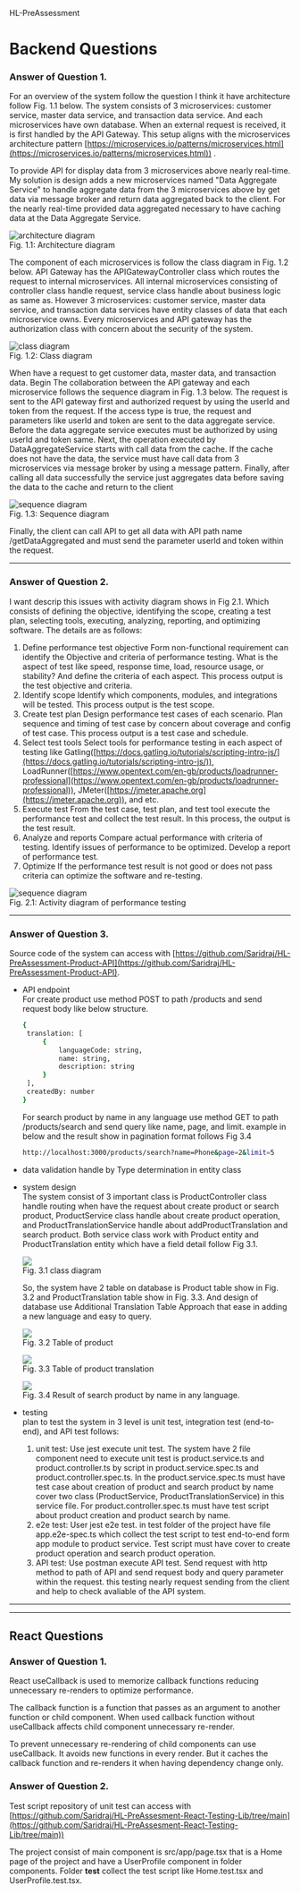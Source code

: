  HL-PreAssessment

# Backend Questions

### Answer of Question 1.


For an overview of the system follow the question I think it have architecture follow Fig. 1.1 below. The system consists of 3 microservices: customer service, master data service, and transaction data service. And each microservices have own database. When an external request is received, it is first handled by the API Gateway. This setup aligns with the microservices architecture pattern [https://microservices.io/patterns/microservices.html](https://microservices.io/patterns/microservices.html)) .

To provide API for display data from 3 microservices above nearly real-time. My solution is design adds a new microservices named "Data Aggregate Service" to handle aggregate data from the 3 microservices above by get data via message broker and return data aggregated back to the client. For the nearly real-time provided data aggregated necessary to have caching data at the Data Aggregate Service.

![architecture diagram](https://res.cloudinary.com/dmdxfjunb/image/upload/v1720244389/HLAB-Architecture_Diagram_oopsbw.jpg) \
Fig. 1.1: Architecture diagram 

The component of each microservices is follow the class diagram in Fig. 1.2 below. API Gateway has the APIGatewayController class which routes the request to internal microservices. All internal microservices consisting of controller class handle request, service class handle about business logic as same as. However 3 microservices: customer service, master data service, and transaction data services have entity classes of data that each microservice owns. Every microservices and API gateway has the authorization class with concern about the security of the system.

![class diagram](https://res.cloudinary.com/dmdxfjunb/image/upload/v1720244482/HLAB-Class_Diagram_nkw46w.jpg) \
Fig. 1.2: Class diagram 

When have a request to get customer data, master data, and transaction data. Begin The collaboration between the API gateway and each microservice follows the sequence diagram in Fig. 1.3 below. The request is sent to the API gateway first and authorized request by using the userId and token from the request. If the access type is true, the request and parameters like userId and token are sent to the data aggregate service. Before the data aggregate service executes must be authorized by using userId and token same. Next, the operation executed by DataAggregateService starts with call data from the cache. If the cache does not have the data, the service must have call data from  3 microservices via message broker by using a message pattern. Finally, after calling all data successfully the service just aggregates data before saving the data to the cache and return to the client

![sequence diagram](https://res.cloudinary.com/dmdxfjunb/image/upload/v1720244488/Untitled_19_sylyvk.png) \
Fig. 1.3: Sequence diagram 

Finally, the client can call API to get all data with API path name /getDataAggregated and must send the parameter userId and token within the request.


------------------------------------------------

### Answer of Question 2.
I want descrip this issues with activity diagram shows in Fig 2.1. Which consists of defining the objective, identifying the scope, creating a test plan, selecting tools, executing, analyzing, reporting, and optimizing software. The details are as follows:
1. Define performance test objective 
Form non-functional requirement can identify the Objective and criteria of performance testing. What is the aspect of test like speed, response time, load, resource usage, or stability? And define the criteria of each aspect. This process output is the test objective and criteria.
2. Identify scope
Identify which components, modules, and integrations will be tested. This process output is the test scope.
3. Create test plan
Design performance test cases of each scenario. Plan sequence and timing of test case by concern about coverage and config of test case. This process output is a test case and schedule.
4. Select test tools
Select tools for performance testing in each aspect of testing like Gatling([https://docs.gatling.io/tutorials/scripting-intro-js/](https://docs.gatling.io/tutorials/scripting-intro-js/)), LoadRunner([https://www.opentext.com/en-gb/products/loadrunner-professional](https://www.opentext.com/en-gb/products/loadrunner-professional)), JMeter([https://jmeter.apache.org](https://jmeter.apache.org)), and etc.
5. Execute test
From the test case, test plan, and test tool execute the performance test and collect the test result. In this process, the output is the test result.
6. Analyze and reports
Compare actual performance with criteria of testing. Identify issues of performance to be optimized. Develop a report of performance test.
7. Optimize 
If the performance test result is not good or does not pass criteria can optimize the software and re-testing.

![sequence diagram](https://res.cloudinary.com/dmdxfjunb/image/upload/v1720288294/HLAB-performance_test_wcog4q.jpg) \
Fig. 2.1: Activity diagram of performance testing

----------------------------------------

### Answer of Question 3.
Source code of the system can access with [https://github.com/Saridraj/HL-PreAssessment-Product-API](https://github.com/Saridraj/HL-PreAssessment-Product-API). 
- API endpoint \
  For create product use method POST to path /products and send request body like below structure.

   ```bash
  {
    translation: [
        {
            languageCode: string,
            name: string,
            description: string
        }
    ],
    createdBy: number
  }
  ```

   For search product by name in any language use method GET to path /products/search and send query like name, page, and limit. example in below and the result show in pagination format follows Fig 3.4

   ```bash
   http://localhost:3000/products/search?name=Phone&page=2&limit=5
  ```

- data validation handle by Type determination in entity class

- system design \
  The system consist of 3 important class is ProductController class handle routing when have the request about create product or search product, ProductService class handle about create product operation, and ProductTranslationService handle about addProductTranslation and search product. Both service class work with Product entity and ProductTranslation entity which have a field detail follow Fig 3.1. 

  ![](https://res.cloudinary.com/dmdxfjunb/image/upload/v1720383229/HLAB-Page-4_vahzgk.jpg) \
  Fig. 3.1 class diagram


  So, the system have 2 table on database is Product table show in Fig. 3.2 and ProductTranslation table show in Fig. 3.3. And design of database use Additional Translation Table Approach that ease in adding a new language and easy to query.

    ![](https://res.cloudinary.com/dmdxfjunb/image/upload/v1740072890/Screenshot_2568-02-21_at_00.30.23_kvwc8t.png) \
   Fig. 3.2 Table of product

    ![](https://res.cloudinary.com/dmdxfjunb/image/upload/v1740072904/Screenshot_2568-02-21_at_00.30.14_uzksjx.png) \
   Fig. 3.3 Table of product translation


   ![](https://res.cloudinary.com/dmdxfjunb/image/upload/v1740072916/Screenshot_2568-02-21_at_00.28.19_v3pcfs.png) \
   Fig. 3.4 Result of search product by name in any language.



- testing \
  plan to test the system in 3 level is unit test, integration test (end-to-end), and API test follows:
    1. unit test: Use jest execute unit test. The system have 2 file component need to execute unit test is product.service.ts and product.controller.ts by script in product.service.spec.ts and product.controller.spec.ts. In the product.service.spec.ts must have test case about creation of product and search product by name cover two class (ProductService, ProductTranslationService) in this service file. For product.controller.spec.ts must have test script about product creation and product search by name.
    2. e2e test: User jest e2e test. in test folder of the project have file app.e2e-spec.ts which collect the test script to test end-to-end form app module to product service. Test script must have cover to create product operation and search product operation.
    3. API test: Use postman execute API test. Send request with http method to path of API and send request body and query parameter within the request. this testing nearly request sending from the client and help to check avaliable of the API system.



----------------------
---------------------
## React Questions
### Answer of Question 1.
React useCallback is used to memorize callback functions reducing unnecessary re-renders to optimize performance.

The callback function is a function that passes as an argument to another function or child component. When used callback function without useCallback affects child component unnecessary re-render.

To prevent unnecessary re-rendering of child components can use useCallback. It avoids new functions in every render. But it caches the callback function and re-renders it when having dependency change only.

### Answer of Question 2.
Test script repository of unit test can access with 
[https://github.com/Saridraj/HL-PreAssesment-React-Testing-Lib/tree/main](https://github.com/Saridraj/HL-PreAssesment-React-Testing-Lib/tree/main)) 

The project consist of main component is src/app/page.tsx that is a Home page of the project and have a UserProfile component in folder components. Folder __test__ collect the test script like Home.test.tsx and UserProfile.test.tsx.


